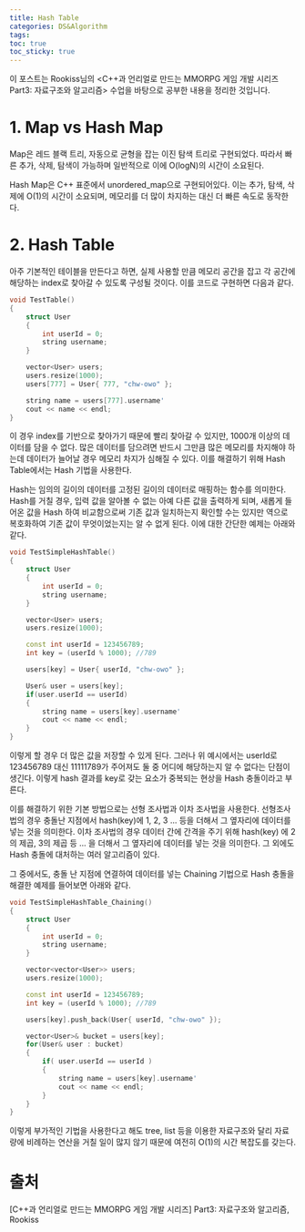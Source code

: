 ```yaml
---
title: Hash Table
categories: DS&Algorithm
tags: 
toc: true
toc_sticky: true
---
```


이 포스트는 Rookiss님의 \<C++과 언리얼로 만드는 MMORPG 게임 개발 시리즈 Part3: 자료구조와 알고리즘> 수업을 바탕으로 공부한 내용을 정리한 것입니다. 

# **1. Map vs Hash Map**

Map은 레드 블랙 트리, 자동으로 균형을 잡는 이진 탐색 트리로 구현되었다. 따라서 빠른 추가, 삭제, 탐색이 가능하며 일반적으로 이에 O(logN)의 시간이 소요된다.

Hash Map은 C++ 표준에서 unordered_map으로 구현되어있다. 이는 추가, 탐색, 삭제에 O(1)의 시간이 소요되며, 메모리를 더 많이 차지하는 대신 더 빠른 속도로 동작한다. 

# **2. Hash Table**

아주 기본적인 테이블을 만든다고 하면, 실제 사용할 만큼 메모리 공간을 잡고 각 공간에 해당하는 index로 찾아갈 수 있도록 구성될 것이다. 이를 코드로 구현하면 다음과 같다. 

```c++
void TestTable()
{
    struct User
    {
        int userId = 0;
        string username;
    }

    vector<User> users;
    users.resize(1000);
    users[777] = User{ 777, "chw-owo" };

    string name = users[777].username'
    cout << name << endl;
}
```
이 경우 index를 기반으로 찾아가기 때문에 빨리 찾아갈 수 있지만, 1000개 이상의 데이터를 담을 수 없다. 많은 데이터를 담으려면 반드시 그만큼 많은 메모리를 차지해야 하는데 데이터가 늘어날 경우 메모리 차지가 심해질 수 있다. 이를 해결하기 위해 Hash Table에서는 Hash 기법을 사용한다.

Hash는 임의의 길이의 데이터를 고정된 길이의 데이터로 매핑하는  함수를 의미한다. Hash를 거칠 경우, 입력 값을 알아볼 수 없는 아예 다른 값을 출력하게 되며, 새롭게 들어온 값을 Hash 하여 비교함으로써 기존 값과 일치하는지 확인할 수는 있지만 역으로 복호화하여 기존 값이 무엇이었는지는 알 수 없게 된다. 이에 대한 간단한 예제는 아래와 같다.

```c++
void TestSimpleHashTable()
{
    struct User
    {
        int userId = 0;
        string username;
    }

    vector<User> users;
    users.resize(1000);

    const int userId = 123456789;
    int key = (userId % 1000); //789

    users[key] = User{ userId, "chw-owo" };

    User& user = users[key];
    if(user.userId == userId)
    {
        string name = users[key].username'
        cout << name << endl;
    }
}
```
이렇게 할 경우 더 많은 값을 저장할 수 있게 된다. 그러나 위 예시에서는 userId로 123456789 대신 11111789가 주어져도 둘 중 어디에 해당하는지 알 수 없다는 단점이 생긴다. 이렇게 hash 결과를 key로 갖는 요소가 중복되는 현상을 Hash 충돌이라고 부른다. 

이를 해결하기 위한 기본 방법으로는 선형 조사법과 이차 조사법을 사용한다. 선형조사법의 경우 충돌난 지점에서 hash(key)에 1, 2, 3 ... 등을 더해서 그 옆자리에 데이터를 넣는 것을 의미한다. 이차 조사법의 경우 데이터 간에 간격을 주기 위해 hash(key) 에 2의 제곱, 3의 제곱 등 ... 을 더해서 그 옆자리에 데이터를 넣는 것을 의미한다. 그 외에도 Hash 충돌에 대처하는 여러 알고리즘이 있다. 

그 중에서도, 충돌 난 지점에 연결하여 데이터를 넣는 Chaining 기법으로 Hash 충돌을 해결한 예제를 들어보면 아래와 같다. 


```c++
void TestSimpleHashTable_Chaining()
{
    struct User
    {
        int userId = 0;
        string username;
    }

    vector<vector<User>> users;
    users.resize(1000);

    const int userId = 123456789;
    int key = (userId % 1000); //789

    users[key].push_back(User{ userId, "chw-owo" });

    vector<User>& bucket = users[key];
    for(User& user : bucket)
    {
        if( user.userId == userId )
        {
            string name = users[key].username'
            cout << name << endl;
        }
    }
}
```
이렇게 부가적인 기법을 사용한다고 해도 tree, list 등을 이용한 자료구조와 달리 자료량에 비례하는 연산을 거칠 일이 많지 않기 때문에 여전히 O(1)의 시간 복잡도를 갖는다.

# **출처**

[C++과 언리얼로 만드는 MMORPG 게임 개발 시리즈] Part3: 자료구조와 알고리즘, Rookiss
